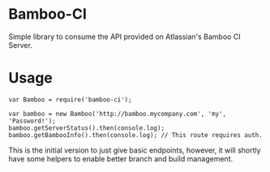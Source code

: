 Bamboo-CI
========

Simple library to consume the API provided on Atlassian's Bamboo CI Server.

Usage
=====

    var Bamboo = require('bamboo-ci');

    var bamboo = new Bamboo('http://bamboo.mycompany.com', 'my', 'Password!');
    bamboo.getServerStatus().then(console.log);
    bamboo.getBambooInfo().then(console.log); // This route requires auth.

This is the initial version to just give basic endpoints, however, it will shortly have some helpers to enable better branch and build management.

